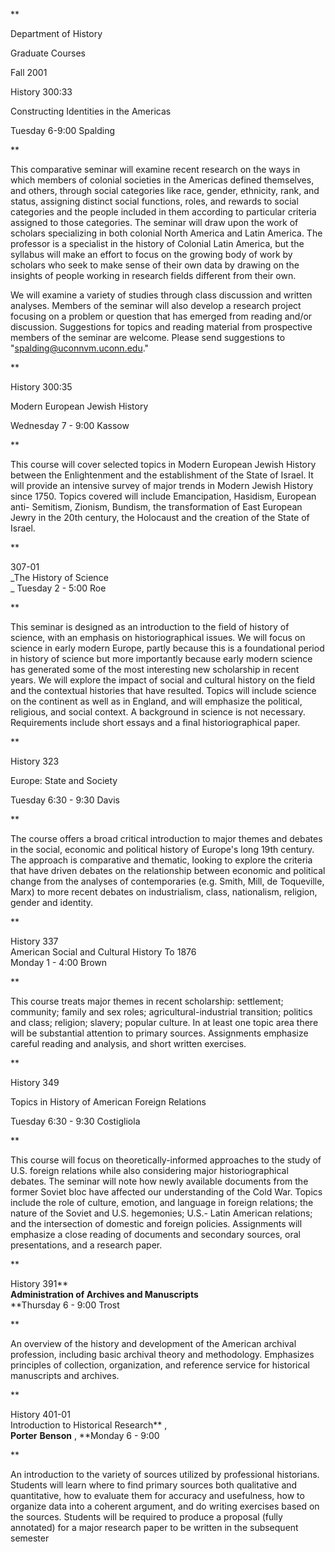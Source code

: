 **

Department of History

Graduate Courses

Fall 2001



History 300:33

Constructing Identities in the Americas

Tuesday 6-9:00 Spalding

**

This comparative seminar will examine recent research on the ways in which
members of colonial societies in the Americas defined themselves, and others,
through social categories like race, gender, ethnicity, rank, and status,
assigning distinct social functions, roles, and rewards to social categories
and the people included in them according to particular criteria assigned to
those categories. The seminar will draw upon the work of scholars specializing
in both colonial North America and Latin America. The professor is a
specialist in the history of Colonial Latin America, but the syllabus will
make an effort to focus on the growing body of work by scholars who seek to
make sense of their own data by drawing on the insights of people working in
research fields different from their own.

We will examine a variety of studies through class discussion and written
analyses. Members of the seminar will also develop a research project focusing
on a problem or question that has emerged from reading and/or discussion.
Suggestions for topics and reading material from prospective members of the
seminar are welcome. Please send suggestions to "spalding@uconnvm.uconn.edu."

**

History 300:35

Modern European Jewish History

Wednesday 7 - 9:00 Kassow

**

This course will cover selected topics in Modern European Jewish History
between the Enlightenment and the establishment of the State of Israel. It
will provide an intensive survey of major trends in Modern Jewish History
since 1750. Topics covered will include Emancipation, Hasidism, European anti-
Semitism, Zionism, Bundism, the transformation of East European Jewry in the
20th century, the Holocaust and the creation of the State of Israel.

**

307-01  
_The History of Science  
_ Tuesday 2 - 5:00 Roe

**

This seminar is designed as an introduction to the field of history of
science, with an emphasis on historiographical issues. We will focus on
science in early modern Europe, partly because this is a foundational period
in history of science but more importantly because early modern science has
generated some of the most interesting new scholarship in recent years. We
will explore the impact of social and cultural history on the field and the
contextual histories that have resulted. Topics will include science on the
continent as well as in England, and will emphasize the political, religious,
and social context. A background in science is not necessary. Requirements
include short essays and a final historiographical paper.

**





History 323

Europe: State and Society

Tuesday 6:30 - 9:30 Davis

**

The course offers a broad critical introduction to major themes and debates in
the social, economic and political history of Europe's long 19th century. The
approach is comparative and thematic, looking to explore the criteria that
have driven debates on the relationship between economic and political change
from the analyses of contemporaries (e.g. Smith, Mill, de Toqueville, Marx) to
more recent debates on industrialism, class, nationalism, religion, gender and
identity.

**

History 337  
American Social and Cultural History To 1876  
Monday 1 - 4:00 Brown

**

This course treats major themes in recent scholarship: settlement; community;
family and sex roles; agricultural-industrial transition; politics and class;
religion; slavery; popular culture. In at least one topic area there will be
substantial attention to primary sources. Assignments emphasize careful
reading and analysis, and short written exercises.

**

History 349

Topics in History of American Foreign Relations

Tuesday 6:30 - 9:30 Costigliola

**

This course will focus on theoretically-informed approaches to the study of
U.S. foreign relations while also considering major historiographical debates.
The seminar will note how newly available documents from the former Soviet
bloc have affected our understanding of the Cold War. Topics include the role
of culture, emotion, and language in foreign relations; the nature of the
Soviet and U.S. hegemonies; U.S.- Latin American relations; and the
intersection of domestic and foreign policies. Assignments will emphasize a
close reading of documents and secondary sources, oral presentations, and a
research paper.

**

History 391**  
**Administration of Archives and Manuscripts**  
**Thursday 6 - 9:00 Trost

**

An overview of the history and development of the American archival
profession, including basic archival theory and methodology. Emphasizes
principles of collection, organization, and reference service for historical
manuscripts and archives.

**

History 401-01  
Introduction to Historical Research** ,  
**Porter** **Benson** , **Monday 6 - 9:00

**

An introduction to the variety of sources utilized by professional historians.
Students will learn where to find primary sources both qualitative and
quantitative, how to evaluate them for accuracy and usefulness, how to
organize data into a coherent argument, and do writing exercises based on the
sources. Students will be required to produce a proposal (fully annotated) for
a major research paper to be written in the subsequent semester



